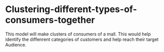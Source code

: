 # Clustering-different-types-of-consumers-together
This model will make clusters of consumers of a mall.
This would help identify the diffenrent categories of customers and help reach their target Audience.

